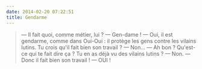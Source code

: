 ```yaml
---
date: 2014-02-20 07:22:51
title: Gendarme
---
```


> — Il fait quoi, comme métier, lui ?
> — Gen-dame !
> — Oui, il est gendarme, comme dans Oui-Oui : il protège les gens contre les vilains lutins. Tu crois qu'il fait bien son travail ?
> — Non...
> — Ah bon ? Qu'est-ce qui te fait dire ça ? Tu en as déjà vu des vilains lutins ?
> — Non.
> — Donc il fait bien son travail !
> — OUI !

